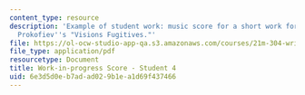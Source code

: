 ```yaml
---
content_type: resource
description: 'Example of student work: music score for a short work for piano imitating
  Prokofiev''s "Visions Fugitives."'
file: https://ol-ocw-studio-app-qa.s3.amazonaws.com/courses/21m-304-writing-in-tonal-forms-ii-spring-2009/6e3d5d0eb7adad029b1ea1d69f437466_MIT21M_304s09_sw04.pdf
file_type: application/pdf
resourcetype: Document
title: Work-in-progress Score - Student 4
uid: 6e3d5d0e-b7ad-ad02-9b1e-a1d69f437466
---
```

